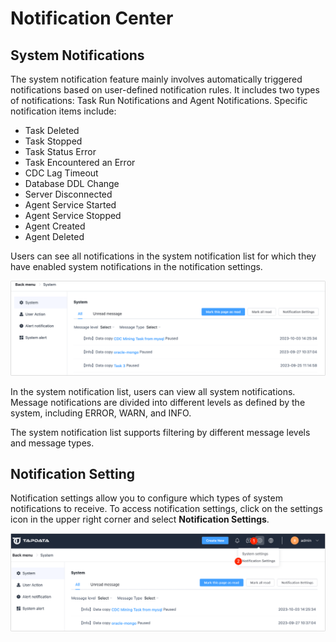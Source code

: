 # Notification Center

## System Notifications

The system notification feature mainly involves automatically triggered notifications based on user-defined notification rules. It includes two types of notifications: Task Run Notifications and Agent Notifications. Specific notification items include:

- Task Deleted
- Task Stopped
- Task Status Error
- Task Encountered an Error
- CDC Lag Timeout
- Database DDL Change
- Server Disconnected
- Agent Service Started
- Agent Service Stopped
- Agent Created
- Agent Deleted

Users can see all notifications in the system notification list for which they have enabled system notifications in the notification settings.

![](../images/system_notification_1.png)

In the system notification list, users can view all system notifications. Message notifications are divided into different levels as defined by the system, including ERROR, WARN, and INFO.

The system notification list supports filtering by different message levels and message types.

## Notification Setting

Notification settings allow you to configure which types of system notifications to receive. To access notification settings, click on the settings icon in the upper right corner and select **Notification Settings**.

![](../images/system_notification_2.png)

